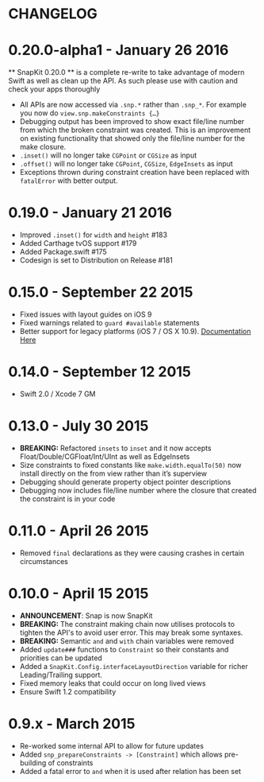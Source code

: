 CHANGELOG
=======

# 0.20.0-alpha1 - January 26 2016

** SnapKit 0.20.0 ** is a complete re-write to take advantage of modern Swift as well as
clean up the API. As such please use with caution and check your apps thoroughly

* All APIs are now accessed via `.snp.*` rather than `.snp_*`. For example you now do `view.snp.makeConstraints {…}`
* Debugging output has been improved to show exact file/line number from which the broken constraint was created. This is an improvement on existing functionality that showed only the file/line number for the make closure.
* `.inset()` will no longer take `CGPoint` or `CGSize` as input
* `.offset()` will no longer take `CGPoint`, `CGSize`, `EdgeInsets` as input
* Exceptions thrown during constraint creation have been replaced with `fatalError` with better output.

# 0.19.0 - January 21 2016

* Improved `.inset()` for `width` and `height` #183
* Added Carthage tvOS support #179
* Added Package.swift #175
* Codesign is set to Distribution on Release #181

# 0.15.0 - September 22 2015

* Fixed issues with layout guides on iOS 9
* Fixed warnings related to `guard #available` statements
* Better support for legacy platforms (iOS 7 / OS X 10.9). [Documentation Here](http://snapkit.io/legacy-platforms)

# 0.14.0 - September 12 2015

* Swift 2.0 / Xcode 7 GM

# 0.13.0 - July 30 2015

* **BREAKING:** Refactored `insets` to `inset` and it now accepts Float/Double/CGFloat/Int/UInt as well as EdgeInsets
* Size constraints to fixed constants like `make.width.equalTo(50)` now install directly on the from view rather than it’s superview
* Debugging should generate property object pointer descriptions
* Debugging now includes file/line number where the closure that created the constraint is in your code

# 0.11.0 - April 26 2015

* Removed `final` declarations as they were causing crashes in certain circumstances

# 0.10.0 - April 15 2015

* **ANNOUNCEMENT**: Snap is now SnapKit
* **BREAKING:** The constraint making chain now utilises protocols to tighten the API's to avoid user error. This may break some syntaxes.
* **BREAKING:** Semantic `and` and `with` chain variables were removed
* Added `update###` functions to `Constraint` so their constants and priorities can be updated
* Added a `SnapKit.Config.interfaceLayoutDirection` variable for richer Leading/Trailing support.
* Fixed memory leaks that could occur on long lived views
* Ensure Swift 1.2 compatibility

# 0.9.x - March 2015

* Re-worked some internal API to allow for future updates
* Added `snp_prepareConstraints -> [Constraint]` which allows pre-building of constraints
* Added a fatal error to `and` when it is used after relation has been set
